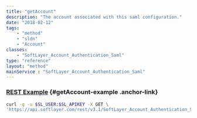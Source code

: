 ```yaml
---
title: "getAccount"
description: "The account associated with this saml configuration."
date: "2018-02-12"
tags:
    - "method"
    - "sldn"
    - "Account"
classes:
    - "SoftLayer_Account_Authentication_Saml"
type: "reference"
layout: "method"
mainService : "SoftLayer_Account_Authentication_Saml"
---
```


### [REST Example](#getAccount-example) <a href="/article/rest/"><i class="fas fa-question"></i></a> {#getAccount-example .anchor-link} 
```bash
curl -g -u $SL_USER:$SL_APIKEY -X GET \
'https://api.softlayer.com/rest/v3.1/SoftLayer_Account_Authentication_Saml/{SoftLayer_Account_Authentication_SamlID}/getAccount'
```
